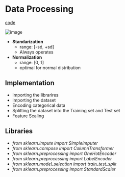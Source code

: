 # Data Processing
[code](https://github.com/hchoi256/ai-boot-camp/blob/main/ai/data-processing/data-preprocessing.ipynb)

![image](https://user-images.githubusercontent.com/39285147/177332275-18157d62-4234-43c0-b72b-e550f6bdf1bd.png)
- **Standarization**
  - range: [-sd, +sd]
  - Always operates
- **Normalization**
  - range: [0, 1]
  - optimal for normal distribution
 
## Implementation
-	Importing the librarires
-	Importing the dataset
-	Encoding categorical data
-	Splitting the dataset into the Training set and Test set
-	Feature Scaling

## Libraries
- *from sklearn.impute import SimpleImputer*
- *from sklearn.compose import ColumnTransformer*
- *from sklearn.preprocessing import OneHotEncoder*
- *from sklearn.preprocessing import LabelEncoder*
- *from sklearn.model_selection import train_test_split*
- *from sklearn.preprocessing import StandardScaler*
